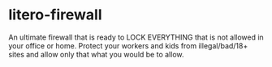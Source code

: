 # litero-firewall
An ultimate firewall that is ready to LOCK EVERYTHING that is not allowed in your office or home. Protect your workers and kids from illegal/bad/18+ sites and allow only that what you would be to allow.
